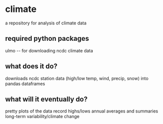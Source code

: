 # climate
a repository for analysis of climate data

## required python packages
ulmo -- for downloading ncdc climate data

## what does it do?
downloads ncdc station data (high/low temp, wind, precip, snow) into pandas dataframes

## what will it eventually do?
pretty plots of the data
record highs/lows
annual averages and summaries
long-term variability/climate change

